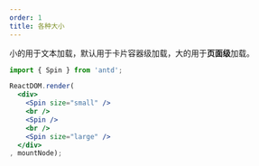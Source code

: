 ```yaml
---
order: 1
title: 各种大小
---
```


小的用于文本加载，默认用于卡片容器级加载，大的用于**页面级**加载。



````jsx
import { Spin } from 'antd';

ReactDOM.render(
  <div>
    <Spin size="small" />
    <br />
    <Spin />
    <br />
    <Spin size="large" />
  </div>
, mountNode);
````

